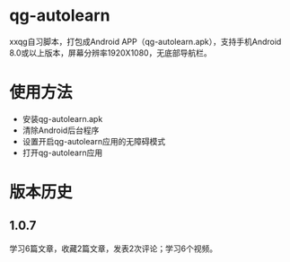 # qg-autolearn
xxqg自习脚本，打包成Android APP（qg-autolearn.apk），支持手机Android 8.0或以上版本，屏幕分辨率1920X1080，无底部导航栏。
# 使用方法
* 安装qg-autolearn.apk
* 清除Android后台程序
* 设置开启qg-autolearn应用的无障碍模式
* 打开qg-autolearn应用
# 版本历史
## 1.0.7
学习6篇文章，收藏2篇文章，发表2次评论；学习6个视频。
